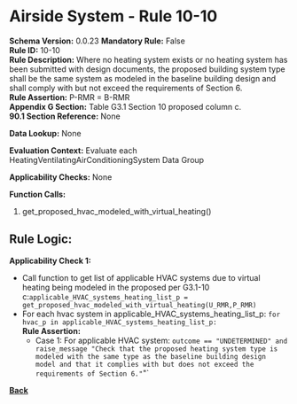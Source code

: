# Airside System - Rule 10-10  
**Schema Version:** 0.0.23
**Mandatory Rule:** False  
**Rule ID:** 10-10  
**Rule Description:** Where no heating system exists or no heating system has been submitted with design documents, the proposed building system type shall be the same system as modeled in the baseline building design and shall comply with but not exceed the requirements of Section 6.  
**Rule Assertion:** P-RMR = B-RMR   
**Appendix G Section:** Table G3.1 Section 10 proposed column c.   
**90.1 Section Reference:** None  

**Data Lookup:** None  

**Evaluation Context:** Evaluate each HeatingVentilatingAirConditioningSystem Data Group

**Applicability Checks:** None

**Function Calls:**  
1. get_proposed_hvac_modeled_with_virtual_heating()

## Rule Logic:  
**Applicability Check 1:**  
- Call function to get list of applicable HVAC systems due to virtual heating being modeled in the proposed per G3.1-10 c:`applicable_HVAC_systems_heating_list_p = get_proposed_hvac_modeled_with_virtual_heating(U_RMR,P_RMR)`
- For each hvac system in applicable_HVAC_systems_heating_list_p: `for hvac_p in applicable_HVAC_systems_heating_list_p:`    
    **Rule Assertion:**
    - Case 1: For applicable HVAC system: `outcome == "UNDETERMINED" and raise_message "Check that the proposed heating system type is modeled with the same type as the baseline building design model and that it complies with but does not exceed the requirements of Section 6."`"`  

**[Back](_toc.md)**

